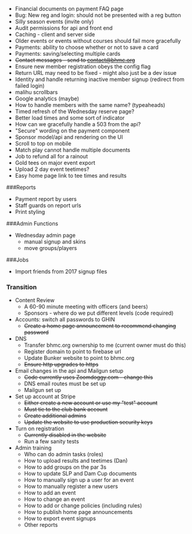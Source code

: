 * Financial documents on payment FAQ page
* Bug: New reg and login: should not be presented with a reg button
* Silly season events (invite only)
* Audit permissions for api and front end
* Caching - client and server side
* Older events or events without courses should fail more gracefully
* Payments: ability to choose whether or not to save a card
* Payments: saving/selecting multiple cards
* ~~Contact messages - send to contact@bhmc.org~~
* Ensure new member registration obeys the config flag
* Return URL may need to be fixed - might also just be a dev issue
* Identity and handle returning inactive member signup (redirect from failed login)
* malihu scrollbars
* Google analytics (maybe)
* How to handle members with the same name? (typeaheads)
* Timed refresh of the Wednesday reserve page?
* Better load times and some sort of indicator
* How can we gracefully handle a 503 from the api?
* "Secure" wording on the payment component
* Sponsor model/api and rendering on the UI
* Scroll to top on mobile
* Match play cannot handle multiple documents
* Job to refund all for a rainout
* Gold tees on major event export
* Upload 2 day event teetimes?
* Easy home page link to tee times and results

###Reports
* Payment report by users
* Staff guards on report urls
* Print styling

###Admin Functions
* Wednesday admin page
    * manual signup and skins
    * move groups/players

###Jobs
* Import friends from 2017 signup files

### Transition
* Content Review
    * A 60-90 minute meeting with officers (and beers)
    * Sponsors - where do we put different levels (code required)
* Accounts: switch all passwords to GHIN
    * ~~Create a home page announcement to recommend changing password~~
* DNS
    * Transfer bhmc.org ownership to me (current owner must do this)
    * Register domain to point to firebase url
    * Update Bunker website to point to bhmc.org
    * ~~Ensure http upgrades to https~~
* Email changes in the api and Mailgun setup
    * ~~Code currently uses Zoomdoggy.com - change this~~
    * DNS email routes must be set up
    * Mailgun set up
* Set up account at Stripe
    * ~~Either create a new account or use my "test" account~~
    * ~~Must tie to the club bank account~~
    * ~~Create additional admins~~
    * ~~Update the website to use production security keys~~
* Turn on registration
    * ~~Currently disabled in the website~~
    * Run a few sanity tests
* Admin training
    * Who can do admin tasks (roles)
    * How to upload results and teetimes (Dan)
    * How to add groups on the par 3s
    * How to update SLP and Dam Cup documents
    * How to manually sign up a user for an event
    * How to manually register a new users
    * How to add an event
    * How to change an event
    * How to add or change policies (including rules)
    * How to publish home page announcements
    * How to export event signups
    * Other reports

